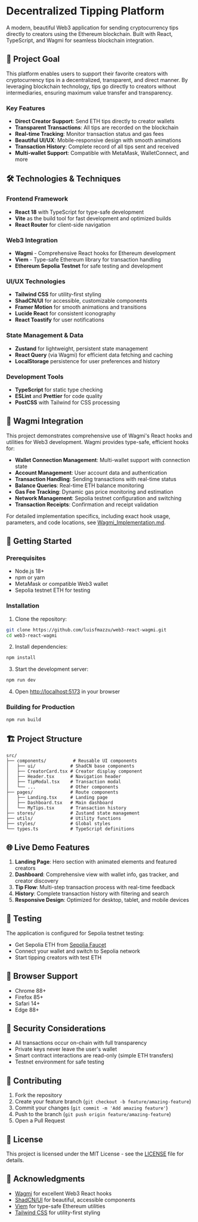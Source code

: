 # Decentralized Tipping Platform

A modern, beautiful Web3 application for sending cryptocurrency tips directly to creators using the Ethereum blockchain. Built with React, TypeScript, and Wagmi for seamless blockchain integration.

## 🎯 Project Goal

This platform enables users to support their favorite creators with cryptocurrency tips in a decentralized, transparent, and direct manner. By leveraging blockchain technology, tips go directly to creators without intermediaries, ensuring maximum value transfer and transparency.

### Key Features

- **Direct Creator Support**: Send ETH tips directly to creator wallets
- **Transparent Transactions**: All tips are recorded on the blockchain
- **Real-time Tracking**: Monitor transaction status and gas fees
- **Beautiful UI/UX**: Mobile-responsive design with smooth animations
- **Transaction History**: Complete record of all tips sent and received
- **Multi-wallet Support**: Compatible with MetaMask, WalletConnect, and more

## 🛠️ Technologies & Techniques

### Frontend Framework
- **React 18** with TypeScript for type-safe development
- **Vite** as the build tool for fast development and optimized builds
- **React Router** for client-side navigation

### Web3 Integration
- **Wagmi** - Comprehensive React hooks for Ethereum development
- **Viem** - Type-safe Ethereum library for transaction handling
- **Ethereum Sepolia Testnet** for safe testing and development

### UI/UX Technologies
- **Tailwind CSS** for utility-first styling
- **ShadCN/UI** for accessible, customizable components
- **Framer Motion** for smooth animations and transitions
- **Lucide React** for consistent iconography
- **React Toastify** for user notifications

### State Management & Data
- **Zustand** for lightweight, persistent state management
- **React Query** (via Wagmi) for efficient data fetching and caching
- **LocalStorage** persistence for user preferences and history

### Development Tools
- **TypeScript** for static type checking
- **ESLint** and **Prettier** for code quality
- **PostCSS** with Tailwind for CSS processing

## 🔗 Wagmi Integration

This project demonstrates comprehensive use of Wagmi's React hooks and utilities for Web3 development. Wagmi provides type-safe, efficient hooks for:

- **Wallet Connection Management**: Multi-wallet support with connection state
- **Account Management**: User account data and authentication
- **Transaction Handling**: Sending transactions with real-time status
- **Balance Queries**: Real-time ETH balance monitoring  
- **Gas Fee Tracking**: Dynamic gas price monitoring and estimation
- **Network Management**: Sepolia testnet configuration and switching
- **Transaction Receipts**: Confirmation and receipt validation

For detailed implementation specifics, including exact hook usage, parameters, and code locations, see [Wagmi_Implementation.md](./Wagmi_Implementation.md).

## 🚀 Getting Started

### Prerequisites
- Node.js 18+ 
- npm or yarn
- MetaMask or compatible Web3 wallet
- Sepolia testnet ETH for testing

### Installation

1. Clone the repository:
```bash
git clone https://github.com/luisfmazzu/web3-react-wagmi.git
cd web3-react-wagmi
```

2. Install dependencies:
```bash
npm install
```

3. Start the development server:
```bash
npm run dev
```

4. Open [http://localhost:5173](http://localhost:5173) in your browser

### Building for Production

```bash
npm run build
```

## 🏗️ Project Structure

```
src/
├── components/          # Reusable UI components
│   ├── ui/             # ShadCN base components
│   ├── CreatorCard.tsx # Creator display component
│   ├── Header.tsx      # Navigation header
│   ├── TipModal.tsx    # Transaction modal
│   └── ...             # Other components
├── pages/              # Route components
│   ├── Landing.tsx     # Landing page
│   ├── Dashboard.tsx   # Main dashboard
│   └── MyTips.tsx      # Transaction history
├── stores/             # Zustand state management
├── utils/              # Utility functions
├── styles/             # Global styles
└── types.ts            # TypeScript definitions
```

## 🌐 Live Demo Features

1. **Landing Page**: Hero section with animated elements and featured creators
2. **Dashboard**: Comprehensive view with wallet info, gas tracker, and creator discovery
3. **Tip Flow**: Multi-step transaction process with real-time feedback
4. **History**: Complete transaction history with filtering and search
5. **Responsive Design**: Optimized for desktop, tablet, and mobile devices

## 🧪 Testing

The application is configured for Sepolia testnet testing:
- Get Sepolia ETH from [Sepolia Faucet](https://sepoliafaucet.com/)
- Connect your wallet and switch to Sepolia network
- Start tipping creators with test ETH

## 📱 Browser Support

- Chrome 88+
- Firefox 85+
- Safari 14+
- Edge 88+

## 🔐 Security Considerations

- All transactions occur on-chain with full transparency
- Private keys never leave the user's wallet
- Smart contract interactions are read-only (simple ETH transfers)
- Testnet environment for safe testing

## 🤝 Contributing

1. Fork the repository
2. Create your feature branch (`git checkout -b feature/amazing-feature`)
3. Commit your changes (`git commit -m 'Add amazing feature'`)
4. Push to the branch (`git push origin feature/amazing-feature`)
5. Open a Pull Request

## 📄 License

This project is licensed under the MIT License - see the [LICENSE](LICENSE) file for details.

## 🙏 Acknowledgments

- [Wagmi](https://wagmi.sh/) for excellent Web3 React hooks
- [ShadCN/UI](https://ui.shadcn.com/) for beautiful, accessible components
- [Viem](https://viem.sh/) for type-safe Ethereum utilities
- [Tailwind CSS](https://tailwindcss.com/) for utility-first styling
